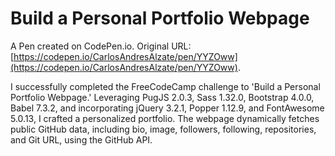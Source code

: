 # Build a Personal Portfolio Webpage

A Pen created on CodePen.io. Original URL: [https://codepen.io/CarlosAndresAlzate/pen/YYZOww](https://codepen.io/CarlosAndresAlzate/pen/YYZOww).

I successfully completed the FreeCodeCamp challenge to 'Build a Personal Portfolio Webpage.' Leveraging PugJS 2.0.3, Sass 1.32.0, Bootstrap 4.0.0, Babel 7.3.2, and incorporating jQuery 3.2.1, Popper 1.12.9, and FontAwesome 5.0.13, I crafted a personalized portfolio. The webpage dynamically fetches public GitHub data, including bio, image, followers, following, repositories, and Git URL, using the GitHub API.